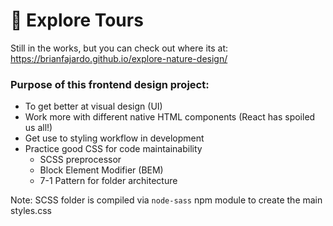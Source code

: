 # 🌲 Explore Tours

Still in the works, but you can check out where its at: https://brianfajardo.github.io/explore-nature-design/

### Purpose of this frontend design project:
- To get better at visual design (UI)
- Work more with different native HTML components (React has spoiled us all!)
- Get use to styling workflow in development
- Practice good CSS for code maintainability
  - SCSS preprocessor
  - Block Element Modifier (BEM)
  - 7-1 Pattern for folder architecture

Note: SCSS folder is compiled via `node-sass` npm module to create the main styles.css